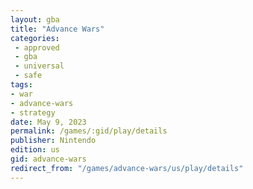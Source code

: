 ```yaml
---
layout: gba
title: "Advance Wars"
categories:
 - approved
 - gba
 - universal
 - safe
tags:
- war
- advance-wars
- strategy
date: May 9, 2023
permalink: /games/:gid/play/details
publisher: Nintendo
edition: us
gid: advance-wars
redirect_from: "/games/advance-wars/us/play/details"
---
```

